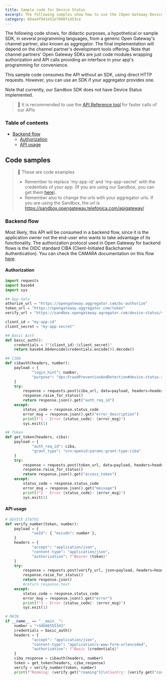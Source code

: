 ```yaml
---
title: Sample code for Device Status
excerpt: The following samples show how to use the [Open Gateway Device Status API](https://opengateway.telefonica.com/en/apis/device-status), to control your resource management during international roaming more securely
category: 66aa4f941e51e7000fa353ce
---
```


The following code shows, for didactic purposes, a hypothetical or sample SDK, in several programming languages, from a generic Open Gateway's channel partner, also known as aggregator. The final implementation will depend on the channel partner's development tools offering. Note that channel partners' Open Gateway SDKs are just code modules wrapping authorization and API calls providing an interface in your app's programming for convenience.

This sample code consumes the API without an SDK, using direct HTTP requests. However, you can use an SDK if your aggregator provides one.

Note that currently, our Sandbox SDK does not have Device Status implemented.

> 📘 It is recommended to use the [API Reference tool](https://developers.opengateway.telefonica.com/reference/) for faster calls of our APIs

### Table of contents
- [Backend flow](#backend-flow)
    - [Authorization](#authorization)
    - [API usage](#api-usage)

## Code samples
> 📘 These are code examples
> - Remember to replace 'my-app-id' and 'my-app-secret' with the credentials of your app. (If you are using our Sandbox, you can get them [here](https://sandbox.opengateway.telefonica.com/my-apps)).
> - Remember also to change the urls with your aggregator urls. If you are using the Sandbox, the url is https://sandbox.opengateway.telefonica.com/apigateway/

### Backend flow

Most likely, this API will be consumed in a backend flow, since it is the application owner not the end-user who wants to take advantage of its functionality. The authorization protocol used in Open Gateway for backend flows is the OIDC standard CIBA (Client-Initiated Backchannel Authentication). You can check the CAMARA documentation on this flow [here](https://github.com/camaraproject/IdentityAndConsentManagement/blob/release-0.1.0/documentation/CAMARA-API-access-and-user-consent.md#ciba-flow-backend-flow).

#### Authorization

```python Sample HTTP using Python
import requests
import base64
import sys

## App data
athorize_url = "https://opengateway.aggregator.com/bc-authorize"
token_url = "https://opengateway.aggregator.com/token"
verify_url = "https://sandbox.opengateway.agregator.com/device-status/v0/roaming"

client_id = "my-app-id"
client_secret = "my-app-secret"

## Basic Auth
def basic_auth():
    credentials = f"{client_id}:{client_secret}"
    return base64.b64encode(credentials.encode()).decode()

## CIBA
def cibauth(headers, number):
    payload = {
            "login_hint": number,
            "purpose": "dpv:FraudPreventionAndDetection#device-status-roaming-read"
    }
    try:
        response = requests.post(ciba_url, data=payload, headers=headers)
        response.raise_for_status()
        return response.json().get("auth_req_id")
    except:
        status_code = response.status_code
        error_msg = response.json().get("error_description")
        print(f"1 - Error {status_code}: {error_msg}")
        sys.exit(1)

## Token
def get_token(headers, ciba):
    payload = {
            "auth_req_id": ciba,
            "grant_type": "urn:openid:params:grant-type:ciba"
    }
    try:
        response = requests.post(token_url, data=payload, headers=headers)
        response.raise_for_status()
        return response.json().get("access_token")
    except:
        status_code = response.status_code
        error_msg = response.json().get("message")
        print(f"2 - Error {status_code}: {error_msg}")
        sys.exit(1)
```

#### API usage

```python Sample HTTP with Python
# DEVICE STATUS
def verify_number(token, number):
    payload = {
            "ueId": { "msisdn": number },
    }
    headers = {
            "accept": "application/json",
            "content-type": "application/json",
            "authorization": f"Bearer {token}"
    }
    try:
        response = requests.post(verify_url, json=payload, headers=headers)
        response.raise_for_status()
        return response.json()
        #return response.text
    except:
        status_code = response.status_code
        error_msg = response.json().get("error")
        print(f"3 - Error {status_code}: {error_msg}")
        sys.exit(1)

# MAIN
if __name__ == "__main__":
    number = "+34666555343"
    credentials = basic_auth()
    headers = {
            "accept": "application/json",
            "content-type": "application/x-www-form-urlencoded",
            "authorization": f"Basic {credentials}"
    }
    ciba_response = cibauth(headers, number)
    token = get_token(headers, ciba_response)
    verify = verify_number(token, number)
    print(f"Roaming: {verify.get("roaming")}\nCountry: {verify.get("countryCode")}")
```